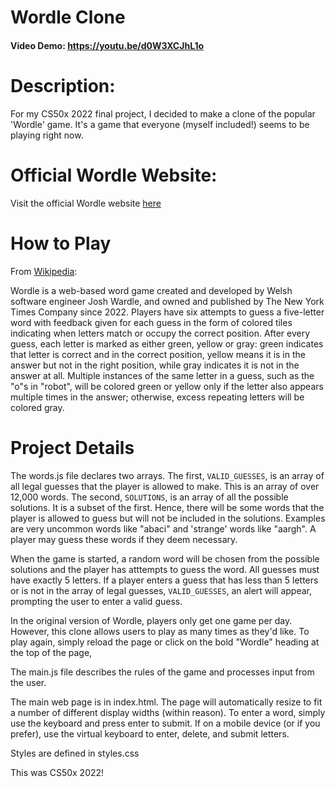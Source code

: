 # Wordle Clone
#### Video Demo:  https://youtu.be/d0W3XCJhL1o

# Description:

For my CS50x 2022 final project, I decided to make a clone of the popular 'Wordle' game.
It's a game that everyone (myself included!) seems to be playing right now.

# Official Wordle Website:
Visit the official Wordle website [here](https://www.nytimes.com/games/wordle/index.html)

# How to Play
From [Wikipedia](https://en.wikipedia.org/wiki/Wordle):

Wordle is a web-based word game created and developed by Welsh software engineer Josh Wardle, and owned and published by The New York Times Company since 2022.
Players have six attempts to guess a five-letter word with feedback given for each guess in the form of colored tiles indicating when letters match or occupy the correct position.
After every guess, each letter is marked as either green, yellow or gray: green indicates that letter is correct and in the correct position, yellow means it is in the answer but not in the right position, while gray indicates it is not in the answer at all. Multiple instances of the same letter in a guess, such as the "o"s in "robot", will be colored green or yellow only if the letter also appears multiple times in the answer; otherwise, excess repeating letters will be colored gray.

# Project Details

The words.js file declares two arrays. The first, `VALID_GUESSES`, is an array of all legal guesses that the player is allowed to make. This is an array of over 12,000 words. The second, `SOLUTIONS`, is an array of all the possible solutions. It is a subset of the first. Hence, there will be some words that the player is allowed to guess but will not be included in the solutions. Examples are very uncommon words like "abaci" and 'strange' words like "aargh". A player may guess these words if they deem necessary.

When the game is started, a random word will be chosen from the possible solutions and the player has atttempts to guess the word. All guesses must have exactly 5 letters. If a player enters a guess that has less than 5 letters or is not in the array of legal guesses, `VALID_GUESSES`, an alert will appear, prompting the user to enter a valid guess.

In the original version of Wordle, players only get one game per day. However, this clone allows users to play as many times as they'd like. To play again, simply reload the page or click on the bold "Wordle" heading at the top of the page,

The main.js file describes the rules of the game and processes input from the user.

The main web page is in index.html. The page will automatically resize to fit a number of different
display widths (within reason). To enter a word, simply use the keyboard and press enter to submit.
If on a mobile device (or if you prefer), use the virtual keyboard to enter, delete, and submit letters.

Styles are defined in styles.css

This was CS50x 2022!
